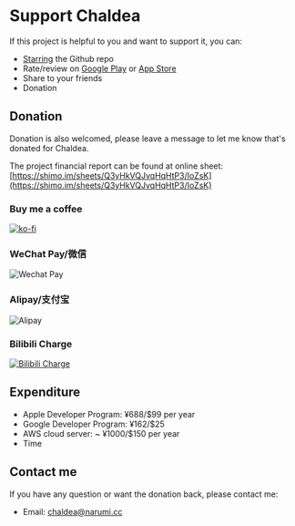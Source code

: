# Support Chaldea

If this project is helpful to you and want to support it, you can:
- [Starring](https://github.com/chaldea-center/chaldea/stargazers) the Github repo
- Rate/review on [Google Play](https://play.google.com/store/apps/details?id=cc.narumi.chaldea) or [App Store](https://apps.apple.com/us/app/chaldea/id1548713491?itsct=apps_box&itscg=30200)
- Share to your friends
- Donation

## Donation
Donation is also welcomed, please leave a message to let me know that's donated for Chaldea.

The project financial report can be found at online sheet:
[https://shimo.im/sheets/Q3yHkVQJvqHqHtP3/IoZsK](https://shimo.im/sheets/Q3yHkVQJvqHqHtP3/IoZsK)


### Buy me a coffee
[![ko-fi](resource://res/img/md/kofi2.webp)](https://ko-fi.com/G2G152BDO)

### WeChat Pay/微信
![Wechat Pay](resource://res/img/md/wechat_pay.webp)

### Alipay/支付宝
![Alipay](resource://res/img/md/alipay.webp)

### Bilibili Charge
[![Bilibili Charge](resource://res/img/md/bilicharge.webp)](https://space.bilibili.com/3785253)


## Expenditure
- Apple Developer Program: ¥688/$99 per year
- Google Developer Program: ¥162/$25
- AWS cloud server: ~ ¥1000/$150 per year
- Time


## Contact me
If you have any question or want the donation back, please contact me:

- Email: [chaldea@narumi.cc](mailto:chaldea@narumi.cc)
